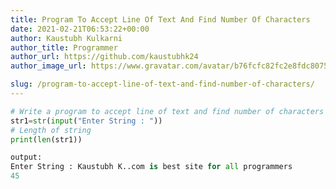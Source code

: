 ```yaml
---
title: Program To Accept Line Of Text And Find Number Of Characters
date: 2021-02-21T06:53:22+00:00
author: Kaustubh Kulkarni
author_title: Programmer
author_url: https://github.com/kaustubhk24
author_image_url: https://www.gravatar.com/avatar/b76fcfc82fc2e8fdc8075636f1735f61?s=200

slug: /program-to-accept-line-of-text-and-find-number-of-characters/
---
```

```python title="file.py"
# Write a program to accept line of text and find number of characters
str1=str(input("Enter String : "))
# Length of string
print(len(str1))
```

```python title="file.py"
output:
Enter String : Kaustubh K..com is best site for all programmers
45
```